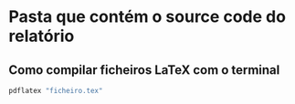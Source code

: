 # Pasta que contém o source code do relatório

## Como compilar ficheiros LaTeX com o terminal
```bash
pdflatex "ficheiro.tex"
```